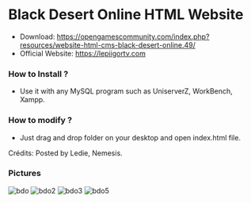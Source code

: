# Black Desert Online HTML Website

- Download: https://opengamescommunity.com/index.php?resources/website-html-cms-black-desert-online.49/
- Official Website: https://lepiigortv.com

### How to Install ?

- Use it with any MySQL program such as UniserverZ, WorkBench, Xampp.

### How to modify ?

- Just drag and drop folder on your desktop and open index.html file.

Crédits: Posted by Ledie, Nemesis.

### Pictures

![bdo](https://user-images.githubusercontent.com/89811188/138052014-9b957089-1a71-4846-87bf-ff8973c01849.png)
![bdo2](https://user-images.githubusercontent.com/89811188/138052025-02e1f876-c856-46f6-8704-ac424339b08f.png)
![bdo3](https://user-images.githubusercontent.com/89811188/138052033-155f034a-7321-44c1-a7d9-719df67d97f3.png)
![bdo5](https://user-images.githubusercontent.com/89811188/138052082-ed2d5969-73e0-4a7f-afbd-b8e9a5b982ab.png)




